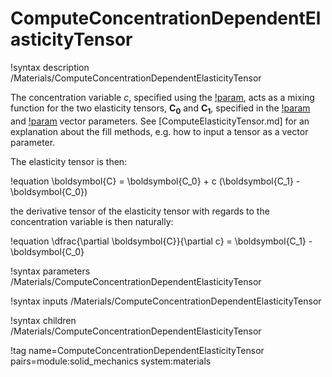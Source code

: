# ComputeConcentrationDependentElasticityTensor

!syntax description /Materials/ComputeConcentrationDependentElasticityTensor

The concentration variable $c$, specified using the [!param](/Materials/ComputeConcentrationDependentElasticityTensor/c),
acts as a mixing function for the two elasticity tensors, $\boldsymbol{C_0}$ and $\boldsymbol{C_1}$, specified in the [!param](/Materials/ComputeConcentrationDependentElasticityTensor/C0_ijkl) and [!param](/Materials/ComputeConcentrationDependentElasticityTensor/C1_ijkl)
vector parameters. See [ComputeElasticityTensor.md] for an explanation about the fill methods, e.g. how to input a tensor as a vector parameter.

The elasticity tensor is then:

!equation
\boldsymbol{C} = \boldsymbol{C_0} + c (\boldsymbol{C_1} - \boldsymbol{C_0})

the derivative tensor of the elasticity tensor with regards to the concentration variable is then naturally:

!equation
\dfrac{\partial \boldsymbol{C}}{\partial c} = \boldsymbol{C_1} - \boldsymbol{C_0}

!syntax parameters /Materials/ComputeConcentrationDependentElasticityTensor

!syntax inputs /Materials/ComputeConcentrationDependentElasticityTensor

!syntax children /Materials/ComputeConcentrationDependentElasticityTensor

!tag name=ComputeConcentrationDependentElasticityTensor pairs=module:solid_mechanics system:materials
